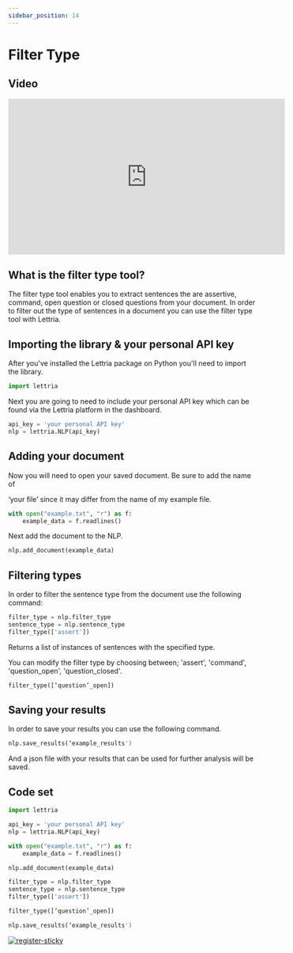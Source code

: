 ```yaml
---
sidebar_position: 14
---
```


# Filter Type

## Video

<iframe width="560" height="315" src="https://www.youtube.com/embed/pKVFqLw65rw" title="YouTube video player" frameborder="0" allow="accelerometer; autoplay; clipboard-write; encrypted-media; gyroscope; picture-in-picture" allowfullscreen></iframe>

## What is the filter type tool?

The filter type tool enables you to extract sentences the are assertive, command, open question or closed questions from your document. In order to filter out the type of sentences in a document you can use the filter type tool with Lettria.

## Importing the library & your personal API key

After you've installed the Lettria package on Python you'll need to import the library.

```python
import lettria
```

Next you are going to need to include your personal API key which can be found via the Lettria platform in the dashboard.

```python
api_key = 'your personal API key'
nlp = lettria.NLP(api_key)
```

## Adding your document

Now you will need to open your saved document. Be sure to add the name of

‘your file’ since it may differ from the name of my example file.

```python
with open("example.txt", "r") as f:
	example_data = f.readlines()
```

Next add the document to the NLP.

```python
nlp.add_document(example_data)
```

## Filtering types

In order to filter the sentence type from the document use the following command:

```python
filter_type = nlp.filter_type
sentence_type = nlp.sentence_type
filter_type(['assert'])
```

Returns a list of instances of sentences with the specified type.

You can modify the filter type by choosing between; 'assert', 'command', 'question_open', 'question_closed'.

```python
filter_type([‘question’_open])
```

## Saving your results

In order to save your results you can use the following command.

```python
nlp.save_results(‘example_results')
```

And a json file with your results that can be used for further analysis will be saved.

## Code set

```python
import lettria

api_key = 'your personal API key'
nlp = lettria.NLP(api_key)

with open("example.txt", "r") as f:
	example_data = f.readlines()

nlp.add_document(example_data)

filter_type = nlp.filter_type
sentence_type = nlp.sentence_type
filter_type(['assert'])

filter_type([‘question’_open])

nlp.save_results(‘example_results')
```

[![register-sticky](/img/register-sticky.png)](https://app.lettria.com/signup)